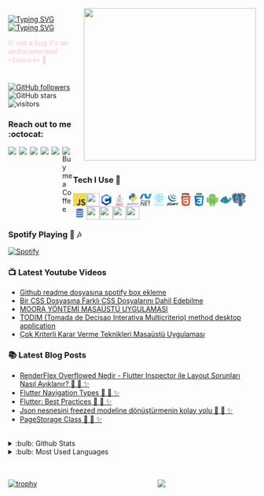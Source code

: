<img src="https://i.giphy.com/media/24C2paIV0IBEY/giphy.webp" align="right" width="350" height="310">

[![Typing SVG](https://readme-typing-svg.herokuapp.com?color=%23A41FD7&duration=3000&vCenter=true&height=28&lines=Hey+there%2C+I'm+G%C3%BClsen.+%F0%9F%92%AB+%F0%9F%8C%8C+%E2%9C%A8)](https://git.io/typing-svg)
[![Typing SVG](https://readme-typing-svg.herokuapp.com?color=%23A41FD7&size=14&duration=3000&vCenter=true&height=28&lines=Software+Developer+%7C+Youtube+Content+Creator)](https://git.io/typing-svg)

<font color="pink">It' not a bug <em> it’s an undocumented </em> `<feature>` :crystal_ball: </font>

#

[![GitHub followers](https://img.shields.io/github/followers/gulsenkeskin?style=social)](https://github.com/gulsenkeskin?tab=followers)
![GitHub stars](https://img.shields.io/github/stars/gulsenkeskin?style=social)
![visitors](https://img.shields.io/badge/dynamic/json?color=informational&label=Profile%20views&query=value&url=https%3A%2F%2Fapi.countapi.xyz%2Fhit%2Fgulsenkeskin.gulsenkeskin%2Freadme)

### Reach out to me :octocat:

[<img  width="22" src="https://unpkg.com/simple-icons@v4/icons/youtube.svg" align="left" />][youtube]
[<img  width="22" src="https://unpkg.com/simple-icons@v4/icons/linkedin.svg" align="left" />][linkedin]
[<img  width="22" src="https://unpkg.com/simple-icons@v4/icons/stackoverflow.svg" align="left" />][stackoverflow]
[<img  width="22" src="https://practicaldev-herokuapp-com.freetls.fastly.net/assets/devlogo-pwa-512.png" align="left" />][dev]
[<img  width="22" src="https://miro.medium.com/fit/c/56/56/1*sHhtYhaCe2Uc3IU0IgKwIQ.png" align="left" />][medium]
<a href="https://www.buymeacoffee.com/gulsen">
  <img align="left" alt="Buy me a Coffee" width="22px" src="https://cdn.jsdelivr.net/npm/simple-icons@3.0.1/icons/buymeacoffee.svg" />
</a>


<br/>
<br/>

### Tech I Use 	🌼

<img align="left" src="https://raw.githubusercontent.com/github/explore/80688e429a7d4ef2fca1e82350fe8e3517d3494d/topics/javascript/javascript.png" width="27" height="27" />
<img align="left" src="https://dartpad.dev/dart-192.png" width="27" height="27"/>
<img align="left" src="https://raw.githubusercontent.com/github/explore/f3e22f0dca2be955676bc70d6214b95b13354ee8/topics/c/c.png" width="27" height="27" />
<img align="left" src="https://raw.githubusercontent.com/devicons/devicon/master/icons/java/java-original-wordmark.svg" width="27" height="27" />
<img align="left" src="https://raw.githubusercontent.com/devicons/devicon/master/icons/python/python-original-wordmark.svg" width="27" height="27" />
<img align="left" src="https://raw.githubusercontent.com/devicons/devicon/master/icons/dot-net/dot-net-original-wordmark.svg" width="27" height="27" />
<img align="left" src="https://raw.githubusercontent.com/devicons/devicon/master/icons/react/react-original-wordmark.svg" width="27" height="27" />
<img align="left" src="https://raw.githubusercontent.com/devicons/devicon/master/icons/jquery/jquery-original-wordmark.svg" width="27" height="27"/>
<img align="left" src="https://raw.githubusercontent.com/devicons/devicon/master/icons/html5/html5-original-wordmark.svg" width="27" height="27" />
<img align="left" src="https://raw.githubusercontent.com/devicons/devicon/master/icons/css3/css3-original-wordmark.svg" width="27" height="27" />
<img align="left" src="https://raw.githubusercontent.com/github/explore/80688e429a7d4ef2fca1e82350fe8e3517d3494d/topics/android/android.png" width="27" height="27"/>
<img align="left" src="https://raw.githubusercontent.com/devicons/devicon/master/icons/docker/docker-original.svg" width="27" height="27" />
<img align="left" src="https://raw.githubusercontent.com/github/explore/80688e429a7d4ef2fca1e82350fe8e3517d3494d/topics/postgresql/postgresql.png" width="27" height="27" />
<img align="left" src="https://raw.githubusercontent.com/github/explore/80688e429a7d4ef2fca1e82350fe8e3517d3494d/topics/sql/sql.png" width="27" height="27"/>
<img align="left" src="https://upload.wikimedia.org/wikipedia/commons/thumb/0/0a/Apache_kafka-icon.svg/1200px-Apache_kafka-icon.svg.png" width="27" height="27"/>
<img align="left" src="https://logowik.com/content/uploads/images/flutter5786.jpg" width="27" height="27"/>
<img align="left" src="https://camo.githubusercontent.com/4b95df4d6ca7a01afc25d27159804dc5a7d0df41d8131aaf50c9f84847dfda21/68747470733a2f2f73656c656e69756d2e6465762f696d616765732f73656c656e69756d5f6c6f676f5f7371756172655f677265656e2e706e67" width="27" height="27"/>
<img align="left" src="https://www.vectorlogo.zone/logos/apache/apache-icon.svg" width="27" height="27"/>

<br/>
<br/>
<br/>

### Spotify Playing :violin: :notes:
[![Spotify](https://novatorem-gulsenkeskin.vercel.app/api/spotify)](https://open.spotify.com/user/abqgvoauwe1v0hexl8f2psxjf)
<br/>

### 📺 Latest Youtube Videos 

<!-- YOUTUBE:START -->
- [Github readme dosyasına spotify box ekleme](https://www.youtube.com/watch?v=HQwX_Exw_SQ)
- [Bir CSS Dosyasına Farklı CSS Dosyalarını Dahil Edebilme](https://www.youtube.com/watch?v=Q_XeNXWfdOc)
- [MOORA YÖNTEMİ MASAÜSTÜ UYGULAMASI](https://www.youtube.com/watch?v=EDIuAQYkE1c)
- [TODIM &lpar;Tomada de Decisao Interativa Multicriterio&rpar; method desktop application](https://www.youtube.com/watch?v=bHQoHSQNxPs)
- [Çok Kriterli Karar Verme Teknikleri Masaüstü Uygulaması](https://www.youtube.com/watch?v=TBvpWqhEfVU)
<!-- YOUTUBE:END -->
  

### 📚 Latest Blog Posts

<!-- BLOG-POST-LIST:START -->
- [RenderFlex Overflowed Nedir - Flutter Inspector ile Layout Sorunları Nasıl Ayıklanır? 💫 🌌 ✨](https://dev.to/gulsenkeskin/renderflex-overflowed-nedir-ve-flutter-inspector-ile-duzen-sorunlari-nasil-ayiklanir-ahk)
- [Flutter Navigation Types 💫 🌌 ✨](https://dev.to/gulsenkeskin/flutter-navigation-types-bd0)
- [Flutter: Best Practices 💫 🌌 ✨](https://dev.to/gulsenkeskin/flutter-best-practices-339p)
- [Json nesnesini freezed modeline dönüştürmenin kolay yolu 💫 🌌 ✨](https://dev.to/gulsenkeskin/json-nesnesini-freezed-modeline-donusturmenin-kolay-yolu-37i2)
- [PageStorage Class 💫 🌌 ✨](https://dev.to/gulsenkeskin/pagestorage-class-1da0)
<!-- BLOG-POST-LIST:END -->

<br/>

<details>
<summary> :bulb: Github Stats </summary>
<img src="https://github-readme-stats.vercel.app/api?username=gulsenkeskin&show_icons=true&theme=tokyonight"></img>
</details>

<details>
<summary>:bulb: Most Used Languages</summary>
<img src="https://github-readme-stats.vercel.app/api/top-langs/?username=gulsenkeskin&row=1&column=1&layout=compact" >
</details>


<br/>
<br/>

[![trophy](https://github-profile-trophy.vercel.app/?username=gulsenkeskin&row=1&margin-w=5&theme=onedark&no-frame=true&no-bg=true)](https://github.com/ryo-ma/github-profile-trophy)<img align='right' src='https://media.giphy.com/media/bcKmIWkUMCjVm/giphy.gif' width='200"'>

                                                    

[youtube]: https://www.youtube.com/channel/UCPyso_RkkrkDjWAXx51smkg
[linkedin]: https://www.linkedin.com/in/g%C3%BClsen-keskin-8a5695123/
[stackoverflow]: https://stackoverflow.com/users/14745090/g%c3%bclsen-keskin
[dev]: https://dev.to/gulsenkeskin
[medium]: https://medium.com/@gulsenkeskin2


